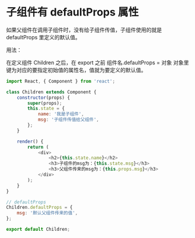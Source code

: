 # 子组件有 defaultProps 属性

如果父组件在调用子组件时，没有给子组件传值，子组件使用的就是 defaultProps 里定义的默认值。

用法：

在定义组件 Children 之后，在 export 之前
组件名.defaultProps = 对象
对象里键为对应的要指定初始值的属性名，值就为要定义的默认值。

```js
import React, { Component } from 'react';

class Children extends Component {
    constructor(props) {
        super(props);
        this.state = {
            name: '我是子组件',
            msg: '子组件传值给父组件',
        };
    }

    render() {
        return (
            <div>
                <h2>{this.state.name}</h2>
                <h3>子组件的msg为：{this.state.msg}</h3>
                <h3>父组件传来的msg为：{this.props.msg}</h3>
            </div>
        );
    }
}

// defaultProps
Children.defaultProps = {
    msg: '默认父组件传来的值',
};

export default Children;
```
